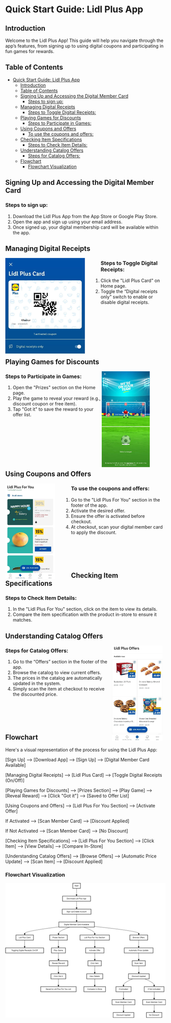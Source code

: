 # Quick Start Guide: Lidl Plus App

## Introduction
Welcome to the Lidl Plus App! This guide will help you navigate through the app’s features, from signing up to using digital coupons and participating in fun games for rewards.

## Table of Contents
- [Quick Start Guide: Lidl Plus App](#quick-start-guide-lidl-plus-app)
  - [Introduction](#introduction)
  - [Table of Contents](#table-of-contents)
  - [Signing Up and Accessing the Digital Member Card](#signing-up-and-accessing-the-digital-member-card)
    - [Steps to sign up:](#steps-to-sign-up)
  - [Managing Digital Receipts](#managing-digital-receipts)
    - [Steps to Toggle Digital Receipts:](#steps-to-toggle-digital-receipts)
  - [Playing Games for Discounts](#playing-games-for-discounts)
    - [Steps to Participate in Games:](#steps-to-participate-in-games)
  - [Using Coupons and Offers](#using-coupons-and-offers)
    - [To use the coupons and offers:](#to-use-the-coupons-and-offers)
  - [Checking Item Specifications](#checking-item-specifications)
    - [Steps to Check Item Details:](#steps-to-check-item-details)
  - [Understanding Catalog Offers](#understanding-catalog-offers)
    - [Steps for Catalog Offers:](#steps-for-catalog-offers)
  - [Flowchart](#flowchart)
    - [Flowchart Visualization](#flowchart-visualization)

## Signing Up and Accessing the Digital Member Card
### Steps to sign up:
1. Download the Lidl Plus App from the App Store or Google Play Store.
2. Open the app and sign up using your email address.
3. Once signed up, your digital membership card will be available within the app.

## Managing Digital Receipts
<img src="member-card.jpeg" alt="Your Image" align="left" style="margin-right: 50px; height: 300px;"/>

### Steps to Toggle Digital Receipts:
1. Click the "Lidl Plus Card" on Home page.
2. Toggle the “Digital receipts only” switch to enable or disable digital receipts.<br><br><br><br><br><br><br><br><br>

## Playing Games for Discounts
<img src="prize-game.jpg" alt="Your Image" align="right" style="margin-right: 50px; height: 300px;"/>

### Steps to Participate in Games:
1. Open the "Prizes" section on the Home page.
2. Play the game to reveal your reward (e.g., discount coupon or free item).
3. Tap "Got it" to save the reward to your offer list.<br><br><br><br><br><br><br><br><br>

## Using Coupons and Offers
<img src="lidl-plus-for-you.jpg" alt="Your Image" align="left" style="margin-right: 50px; height: 300px;"/>

### To use the coupons and offers:
1. Go to the "Lidl Plus For You" section in the footer of the app.
2. Activate the desired offer.
3. Ensure the offer is activated before checkout.
4. At checkout, scan your digital member card to apply the discount.<br><br><br><br><br><br>

## Checking Item Specifications
### Steps to Check Item Details:
1. In the "Lidl Plus For You" section, click on the item to view its details.
2. Compare the item specification with the product in-store to ensure it matches.

## Understanding Catalog Offers
<img src="offer-catalog.jpg" alt="Your Image" align="right" style="margin-right: 10px; height: 300px;"/>

### Steps for Catalog Offers:
1. Go to the “Offers” section in the footer of the app.
2. Browse the catalog to view current offers.
3. The prices in the catalog are automatically updated in the system.
4. Simply scan the item at checkout to receive the discounted price.<br><br><br><br><br><br>

## Flowchart
Here's a visual representation of the process for using the Lidl Plus App:

[Sign Up] --> [Download App] --> [Sign Up] --> [Digital Member Card Available]

[Managing Digital Receipts] --> [Lidl Plus Card] --> [Toggle Digital Receipts (On/Off)]

[Playing Games for Discounts] --> [Prizes Section] --> [Play Game] --> [Reveal Reward] --> [Click "Got it"] --> [Saved to Offer List]

[Using Coupons and Offers] --> [Lidl Plus For You Section] --> [Activate Offer]

If Activated --> [Scan Member Card] --> [Discount Applied]

If Not Activated --> [Scan Member Card] --> [No Discount]

[Checking Item Specifications] --> [Lidl Plus For You Section] --> [Click Item] --> [View Details] --> [Compare In-Store]

[Understanding Catalog Offers] --> [Browse Offers] --> [Automatic Price Update] --> [Scan Item] --> [Discount Applied]

### Flowchart Visualization
<img src="lidl-diagram.drawio.png"/>